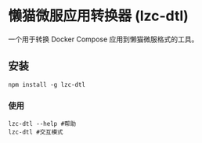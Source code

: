 # 懒猫微服应用转换器 (lzc-dtl)

一个用于转换 Docker Compose 应用到懒猫微服格式的工具。

## 安装 

```
npm install -g lzc-dtl
```

### 使用

```
lzc-dtl --help #帮助
lzc-dtl #交互模式
```